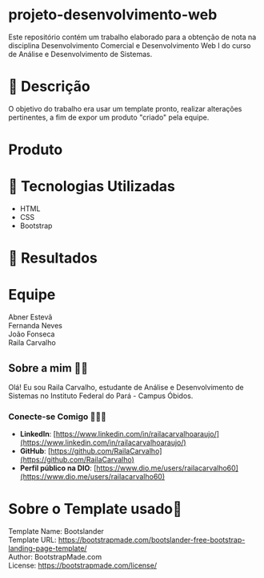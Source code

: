 # projeto-desenvolvimento-web
Este repositório contém um trabalho elaborado para a obtenção de nota na disciplina Desenvolvimento Comercial e Desenvolvimento Web I do curso de Análise e Desenvolvimento de Sistemas.

# 📒 Descrição
O objetivo do trabalho era usar um template pronto, realizar alterações pertinentes, a fim de expor um produto "criado" pela equipe.

# Produto

# 🤖 Tecnologias Utilizadas
- HTML
- CSS
- Bootstrap

# 🚀 Resultados

# Equipe
Abner Estevã<br>
Fernanda Neves<br>
João Fonseca<br>
Raila Carvalho<br>

## Sobre a mim 👩‍💻
Olá! Eu sou Raila Carvalho, estudante de Análise e Desenvolvimento de Sistemas no Instituto Federal do Pará - Campus Óbidos.

### Conecte-se Comigo 🧑‍🤝‍🧑
- **LinkedIn**: [https://www.linkedin.com/in/railacarvalhoaraujo/](https://www.linkedin.com/in/railacarvalhoaraujo/)
- **GitHub**: [https://github.com/RailaCarvalho](https://github.com/RailaCarvalho)
- **Perfil público na DIO**: [https://www.dio.me/users/railacarvalho60](https://www.dio.me/users/railacarvalho60)

# Sobre o Template usado🔮
Template Name: Bootslander<br>
Template URL: https://bootstrapmade.com/bootslander-free-bootstrap-landing-page-template/<br>
Author: BootstrapMade.com<br>
License: https://bootstrapmade.com/license/<br>
